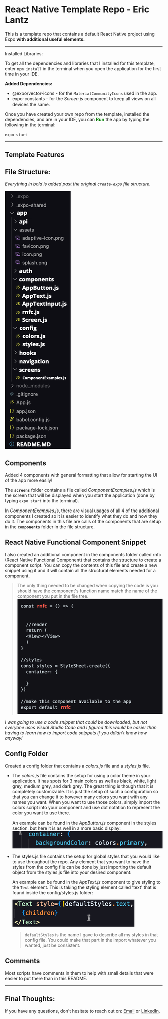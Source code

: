 # React Native Template Repo - Eric Lantz

This is a template repo that contains a default React Native project using Expo **with additional useful elements.**

---

Installed Libraries:

To get all the dependencies and libraries that I installed for this template, enter `npm install` in the terminal when you open the application for the first time in your IDE.

**Added Dependencies:**

- @expo/vector-icons - for the `MaterialCommunityIcons` used in the app.
- expo-constants - for the _Screen.js_ component to keep all views on all devices the same.

Once you have created your own repo from the template, installed the dependencies, and are in your IDE, you can <span style="color:green">**Run**</span> the app by typing the following in the terminal:

`expo start`

---

## **Template Features**

## File Structure:

_Everything in bold is added past the original `create-expo` file structure._

![Image](./app/assets/FileStructure.png)

## Components

Added 4 components with general formatting that allow for starting the UI of the app more easily!

The **`screens`** folder contains a file called _ComponentExamples.js_ which is the screen that will be displayed when you start the application (done by typing `expo start` into the terminal).

In _ComponentExamples.js_, there are visual usages of all 4 of the additional components I created so it is easier to identify what they do and how they do it. The components in this file are calls of the components that are setup in the **`components`** folder in the file structure.

## React Native Functional Component Snippet

I also created an additional component in the components folder called rnfc (React Native Functional Component) that contains the structure to create a component script. You can copy the contents of this file and create a new snippet using it and it will contain all the structural elements needed for a component.

> The only thing needed to be changed when copying the code is you should have the component's function name match the name of the component you put in the file tree.
> ![Image](./app/assets/React%20Native%20Functional%20Component%20Changes.png)

_I was going to use a code snippet that could be downloaded, but not everyone uses Visual Studio Code and I figured this would be easier than having to learn how to import code snippets if you ddidn't know how anyway!_

## Config Folder

Created a config folder that contains a _colors.js_ file and a _styles.js_ file.

- The _colors.js_ file contains the setup for using a color theme in your application. It has spots for 3 main colors as well as black, white, light grey, medium grey, and dark grey. The great thing is though that it is completely customizable. It is just the setup of such a configuration so that you can change it to however many colors you want with any names you want. When you want to use those colors, simply import the colors script into your component and use dot notation to represent the color you want to use there.

  An example can be found in the _AppButton.js_ component in the styles section, but here it is as well in a more basic display:
  ![Image](./app/assets/ConfigColors.png)

* The styles.js file contains the setup for global styles that you would like to use throughout the repo. Any element that you want to have the styles from the config file can be done by just importing the default object from the styles.js file into your desired component:

  An example can be found in the _AppText.js_ component to give styling to the `Text` element. This is taking the styling element called 'text' that is found inside the config/styles.js folder:

  ![Image](./app/assets/ConfigText.png)

  > `defaultStyles` is the name I gave to describe all my styles in that config file. You could make that part in the import whatever you wanted, just be consistent.

## Comments

Most scripts have comments in them to help with small details that were easier to put there than in this README.

---

## **Final Thoughts**:

If you have any questions, don't hesitate to reach out on: [Email](mailto:ericmlantz@gmail.com) or [LinkedIn](https://www.linkedin.com/in/eric-lantz/).
